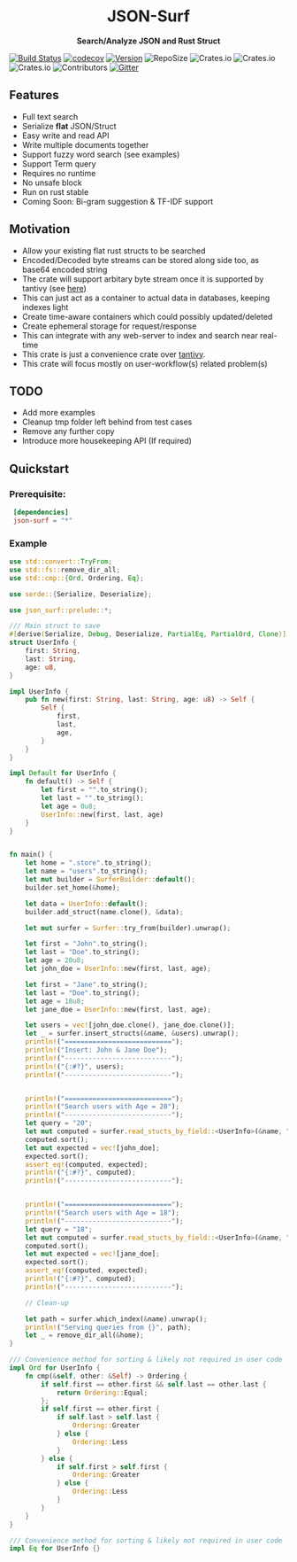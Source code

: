 <div align="center">
 <p><h1>JSON-Surf</h1> </p>
  <p><strong>Search/Analyze JSON and Rust Struct</strong> </p>
</div>

[![Build Status](https://travis-ci.org/sgrust01/json-surf.svg?branch=master)](https://travis-ci.org/sgrust01/json-surf)
[![codecov](https://codecov.io/gh/sgrust01/json-surf/branch/master/graph/badge.svg)](https://codecov.io/gh/sgrust01/json-surf)
[![Version](https://img.shields.io/badge/rustc-1.43.1+-blue.svg)](https://blog.rust-lang.org/2020/05/07/Rust.1.43.1.html) 
![RepoSize](https://img.shields.io/github/repo-size/sgrust01/json-surf)
![Crates.io](https://img.shields.io/crates/l/json-surf)
![Crates.io](https://img.shields.io/crates/v/json-surf)
![Crates.io](https://img.shields.io/crates/d/json-surf)
![Contributors](https://img.shields.io/github/contributors/sgrust01/json-surf)
[![Gitter](https://badges.gitter.im/json-surf/community.svg)](https://gitter.im/json-surf/community?utm_source=badge&utm_medium=badge&utm_campaign=pr-badge)


## Features
* Full text search
* Serialize __**flat**__ JSON/Struct
* Easy write and read API
* Write multiple documents together
* Support fuzzy word search (see examples)
* Support Term query
* Requires no runtime
* No unsafe block
* Run on rust stable
* Coming Soon: Bi-gram suggestion & TF-IDF support

## Motivation
* Allow your existing flat rust structs to be searched
* Encoded/Decoded byte streams can be stored along side too, as base64 encoded string
* The crate will support arbitary byte stream once it is supported by tantivy (see [here](https://github.com/tantivy-search/tantivy/issues/832))
* This can just act as a container to actual data in databases, keeping indexes light
* Create time-aware containers which could possibly updated/deleted
* Create ephemeral storage for request/response
* This can integrate with any web-server to index and search near real-time
* This crate is just a convenience crate over [tantivy](https://github.com/tantivy-search/tantivy). 
* This crate will focus mostly on user-workflow(s) related problem(s)

## TODO
* Add more examples
* Cleanup tmp folder left behind from test cases
* Remove any further copy
* Introduce more housekeeping API (If required)


## Quickstart

### Prerequisite:

 ```toml
  [dependencies]
  json-surf = "*"
```

### Example
```rust
use std::convert::TryFrom;
use std::fs::remove_dir_all;
use std::cmp::{Ord, Ordering, Eq};

use serde::{Serialize, Deserialize};

use json_surf::prelude::*;

/// Main struct to save
#[derive(Serialize, Debug, Deserialize, PartialEq, PartialOrd, Clone)]
struct UserInfo {
    first: String,
    last: String,
    age: u8,
}

impl UserInfo {
    pub fn new(first: String, last: String, age: u8) -> Self {
        Self {
            first,
            last,
            age,
        }
    }
}

impl Default for UserInfo {
    fn default() -> Self {
        let first = "".to_string();
        let last = "".to_string();
        let age = 0u8;
        UserInfo::new(first, last, age)
    }
}


fn main() {
    let home = ".store".to_string();
    let name = "users".to_string();
    let mut builder = SurferBuilder::default();
    builder.set_home(&home);

    let data = UserInfo::default();
    builder.add_struct(name.clone(), &data);

    let mut surfer = Surfer::try_from(builder).unwrap();

    let first = "John".to_string();
    let last = "Doe".to_string();
    let age = 20u8;
    let john_doe = UserInfo::new(first, last, age);

    let first = "Jane".to_string();
    let last = "Doe".to_string();
    let age = 18u8;
    let jane_doe = UserInfo::new(first, last, age);

    let users = vec![john_doe.clone(), jane_doe.clone()];
    let _ = surfer.insert_structs(&name, &users).unwrap();
    println!("===========================");
    println!("Insert: John & Jane Doe");
    println!("---------------------------");
    println!("{:#?}", users);
    println!("---------------------------");


    println!("===========================");
    println!("Search users with Age = 20");
    println!("---------------------------");
    let query = "20";
    let mut computed = surfer.read_stucts_by_field::<UserInfo>(&name, "age", query, Some(100), None).unwrap().unwrap();
    computed.sort();
    let mut expected = vec![john_doe];
    expected.sort();
    assert_eq!(computed, expected);
    println!("{:#?}", computed);
    println!("---------------------------");


    println!("===========================");
    println!("Search users with Age = 18");
    println!("---------------------------");
    let query = "18";
    let mut computed = surfer.read_stucts_by_field::<UserInfo>(&name, "age", query, Some(100), None).unwrap().unwrap();
    computed.sort();
    let mut expected = vec![jane_doe];
    expected.sort();
    assert_eq!(computed, expected);
    println!("{:#?}", computed);
    println!("---------------------------");

    // Clean-up

    let path = surfer.which_index(&name).unwrap();
    println!("Serving queries from {}", path);
    let _ = remove_dir_all(&home);
}

/// Convenience method for sorting & likely not required in user code
impl Ord for UserInfo {
    fn cmp(&self, other: &Self) -> Ordering {
        if self.first == other.first && self.last == other.last {
            return Ordering::Equal;
        };
        if self.first == other.first {
            if self.last > self.last {
                Ordering::Greater
            } else {
                Ordering::Less
            }
        } else {
            if self.first > self.first {
                Ordering::Greater
            } else {
                Ordering::Less
            }
        }
    }
}

/// Convenience method for sorting & likely not required in user code
impl Eq for UserInfo {}
```